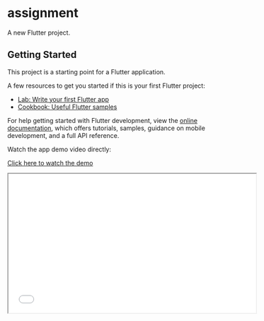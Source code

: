 # assignment

A new Flutter project.

## Getting Started

This project is a starting point for a Flutter application.

A few resources to get you started if this is your first Flutter project:

- [Lab: Write your first Flutter app](https://docs.flutter.dev/get-started/codelab)
- [Cookbook: Useful Flutter samples](https://docs.flutter.dev/cookbook)

For help getting started with Flutter development, view the
[online documentation](https://docs.flutter.dev/), which offers tutorials,
samples, guidance on mobile development, and a full API reference.

Watch the app demo video directly:

[Click here to watch the demo](https://drive.google.com/uc?export=download&id=18r3_KM5ytAZgXQkB1pjH9OitnKbYFn37)

<iframe width="560" height="315" src="[https://drive.google.com/uc?export=download&id=18r3_KM5ytAZgXQkB1pjH9OitnKbYFn37](https://drive.google.com/file/d/18r3_KM5ytAZgXQkB1pjH9OitnKbYFn37/view?usp=sharing)"></iframe>
